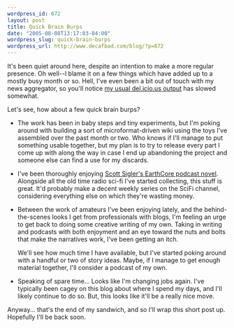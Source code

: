 ```yaml
--- 
wordpress_id: 672
layout: post
title: Quick Brain Burps
date: "2005-08-08T13:17:03-04:00"
wordpress_slug: quick-brain-burps
wordpress_url: http://www.decafbad.com/blog/?p=672
---
```

It's been quiet around here, despite an intention to make a more regular presence.  Oh well--I blame it on a few things which have added up to a mostly busy month or so.  Hell, I've even been a bit out of touch with my news aggregator, so you'll notice [my usual del.icio.us output][del] has slowed somewhat.

Let's see, how about a few quick brain burps?

* The work has been in baby steps and tiny experiments, but I'm poking around with building a sort of microformat-driven wiki using the toys I've assembled over the past month or two.  Who knows if I'll manage to put something usable together, but my plan is to try to release every part I come up with along the way in case I end up abandoning the project and someone else can find a use for my discards.

* I've been thoroughly enjoying [Scott Sigler's EarthCore podcast novel][earthcore].  Alongside all the old time radio sci-fi I've started collecting, this stuff is great.  It'd probably make a decent weekly series on the SciFi channel, considering everything else on which they're wasting money.

* Between the work of amateurs I've been enjoying lately, and the behind-the-scenes looks I get from professionals with blogs, I'm feeling an urge to get back to doing some creative writing of my own.  Taking in writing and podcasts with both enjoyment and an eye toward the nuts and bolts that make the narratives work, I've been getting an itch.

  We'll see how much time I have available, but I've started poking around with a handful or two of story ideas.  Maybe, if I manage to get enough material together, I'll consider a podcast of my own.

* Speaking of spare time... Looks like I'm changing jobs again.  I've typically been cagey on this blog about where I spend my days, and I'll likely continue to do so.  But, this looks like it'll be a really nice move.

Anyway... that's the end of my sandwich, and so I'll wrap this short post up.  Hopefully I'll be back soon.

[del]: http://del.icio.us/deusx
[earthcore]: http://www.scottsigler.net/earthcore/

